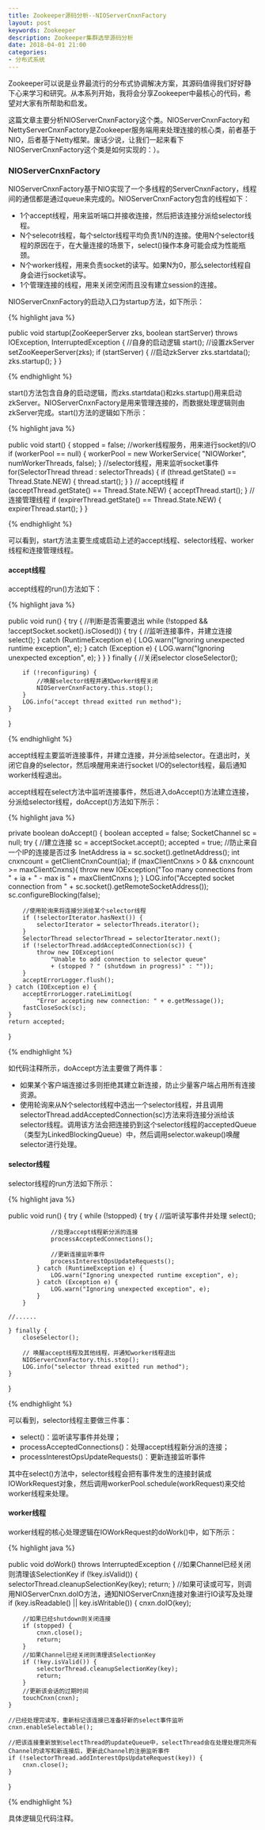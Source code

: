 ```yaml
---
title: Zookeeper源码分析--NIOServerCnxnFactory
layout: post
keywords: Zookeeper
description: Zookeeper集群选举源码分析
date: 2018-04-01 21:00
categories:
- 分布式系统
---
```


Zookeeper可以说是业界最流行的分布式协调解决方案，其源码值得我们好好静下心来学习和研究。从本系列开始，我将会分享Zookeeper中最核心的代码，希望对大家有所帮助和启发。

这篇文章主要分析NIOServerCnxnFactory这个类。NIOServerCnxnFactory和NettyServerCnxnFactory是Zookeeper服务端用来处理连接的核心类，前者基于NIO，后者基于Netty框架。废话少说，让我们一起来看下NIOServerCnxnFactory这个类是如何实现的：）。


### NIOServerCnxnFactory

NIOServerCnxnFactory基于NIO实现了一个多线程的ServerCnxnFactory，线程间的通信都是通过queue来完成的。NIOServerCnxnFactory包含的线程如下：

* 1个accept线程，用来监听端口并接收连接，然后把该连接分派给selector线程。
* N个selecotr线程，每个selctor线程平均负责1/N的连接。使用N个selector线程的原因在于，在大量连接的场景下，select()操作本身可能会成为性能瓶颈。
* N个worker线程，用来负责socket的读写。如果N为0，那么selector线程自身会进行socket读写。
* 1个管理连接的线程，用来关闭空闲而且没有建立session的连接。

NIOServerCnxnFactory的启动入口为startup方法，如下所示：

{% highlight java %}

public void startup(ZooKeeperServer zks, boolean startServer)
        throws IOException, InterruptedException {
    //自身的启动逻辑
    start();
    //设置zkServer
    setZooKeeperServer(zks);
    if (startServer) {
        //启动zkServer
        zks.startdata();
        zks.startup();
    }
}

{% endhighlight %}

start()方法包含自身的启动逻辑，而zks.startdata()和zks.startup()用来启动zkServer。NIOServerCnxnFactory是用来管理连接的，而数据处理逻辑则由zkServer完成。start()方法的逻辑如下所示：

{% highlight java %}

public void start() {
    stopped = false;
    //worker线程服务，用来进行socket的I/O
    if (workerPool == null) {
        workerPool = new WorkerService(
            "NIOWorker", numWorkerThreads, false);
    }
    //selector线程，用来监听socket事件
    for(SelectorThread thread : selectorThreads) {
        if (thread.getState() == Thread.State.NEW) {
            thread.start();
        }
    }
    // accept线程
    if (acceptThread.getState() == Thread.State.NEW) {
        acceptThread.start();
    }
    // 连接管理线程
    if (expirerThread.getState() == Thread.State.NEW) {
        expirerThread.start();
    }
}

{% endhighlight %}

可以看到，start方法主要生成或启动上述的accept线程、selector线程、worker线程和连接管理线程。

#### accept线程

accept线程的run()方法如下：

{% highlight java %}

public void run() {
    try {
         //判断是否需要退出
        while (!stopped && !acceptSocket.socket().isClosed()) {
            try {
                //监听连接事件，并建立连接
                select();
            } catch (RuntimeException e) {
                LOG.warn("Ignoring unexpected runtime exception", e);
            } catch (Exception e) {
                LOG.warn("Ignoring unexpected exception", e);
            }
        }
    } finally {
        //关闭selector
        closeSelector();

        if (!reconfiguring) {
            //唤醒selector线程并通知worker线程关闭
            NIOServerCnxnFactory.this.stop();
        }
        LOG.info("accept thread exitted run method");
    }
}

{% endhighlight %}


accept线程主要监听连接事件，并建立连接，并分派给selector。在退出时，关闭它自身的selector，然后唤醒用来进行socket I/O的selector线程，最后通知worker线程退出。

accept线程在select方法中监听连接事件，然后进入doAccept()方法建立连接，分派给selector线程，doAccept()方法如下所示：

{% highlight java %}

private boolean doAccept() {
    boolean accepted = false;
    SocketChannel sc = null;
    try {
        //建立连接
        sc = acceptSocket.accept();
        accepted = true;
        //防止来自一个IP的连接是否过多
        InetAddress ia = sc.socket().getInetAddress();
        int cnxncount = getClientCnxnCount(ia);
        if (maxClientCnxns > 0 && cnxncount >= maxClientCnxns){
            throw new IOException("Too many connections from " + ia
                                  + " - max is " + maxClientCnxns );
        }
        LOG.info("Accepted socket connection from "
                 + sc.socket().getRemoteSocketAddress());
        sc.configureBlocking(false);

        //使用轮询来将连接分派给某个selector线程
        if (!selectorIterator.hasNext()) {
            selectorIterator = selectorThreads.iterator();
        }
        SelectorThread selectorThread = selectorIterator.next();
        if (!selectorThread.addAcceptedConnection(sc)) {
            throw new IOException(
                "Unable to add connection to selector queue"
                + (stopped ? " (shutdown in progress)" : ""));
        }
        acceptErrorLogger.flush();
    } catch (IOException e) {
        acceptErrorLogger.rateLimitLog(
            "Error accepting new connection: " + e.getMessage());
        fastCloseSock(sc);
    }
    return accepted;
}

{% endhighlight %}


如代码注释所示，doAccept方法主要做了两件事：
* 如果某个客户端连接过多则拒绝其建立新连接，防止少量客户端占用所有连接资源。
* 使用轮询来从N个selector线程中选出一个selector线程，并且调用selectorThread.addAcceptedConnection(sc)方法来将连接分派给该selector线程。调用该方法会把连接扔到这个selector线程的acceptedQueue（类型为LinkedBlockingQueue）中，然后调用selector.wakeup()唤醒selector进行处理。

#### selector线程

selector线程的run方法如下所示：

{% highlight java %}

public void run() {
    try {
        while (!stopped) {
            try {
                //监听读写事件并处理
                select();

                //处理accept线程新分派的连接
                processAcceptedConnections();

                //更新连接监听事件
                processInterestOpsUpdateRequests();
            } catch (RuntimeException e) {
                LOG.warn("Ignoring unexpected runtime exception", e);
            } catch (Exception e) {
                LOG.warn("Ignoring unexpected exception", e);
            }
        }

    //......

    } finally {
        closeSelector();

        // 唤醒accept线程及其他线程，并通知worker线程退出
        NIOServerCnxnFactory.this.stop();
        LOG.info("selector thread exitted run method");
    }
 }

{% endhighlight %}


可以看到，selector线程主要做三件事：

* select()：监听读写事件并处理；
* processAcceptedConnections()：处理accept线程新分派的连接；
* processInterestOpsUpdateRequests()：更新连接监听事件

其中在select()方法中，selector线程会把有事件发生的连接封装成IOWorkRequest对象，然后调用workerPool.schedule(workRequest)来交给worker线程来处理。

#### worker线程

worker线程的核心处理逻辑在IOWorkRequest的doWork()中，如下所示：

{% highlight java %}

public void doWork() throws InterruptedException {
    //如果Channel已经关闭则清理该SelectionKey
    if (!key.isValid()) {
        selectorThread.cleanupSelectionKey(key);
        return;
    }
    //如果可读或可写，则调用NIOServerCnxn.doIO方法，通知NIOServerCnxn连接对象进行IO读写及处理
    if (key.isReadable() || key.isWritable()) {
        cnxn.doIO(key);

        //如果已经shutdown则关闭连接
        if (stopped) {
            cnxn.close();
            return;
        }
        //如果Channel已经关闭则清理该SelectionKey
        if (!key.isValid()) {
            selectorThread.cleanupSelectionKey(key);
            return;
        }
        //更新该会话的过期时间
        touchCnxn(cnxn);
    }

    //已经处理完读写，重新标记该连接已准备好新的select事件监听
    cnxn.enableSelectable();

    //把该连接重新放到selectThread的updateQueue中，selectThread会在处理处理完所有Channel的读写和新连接后，更新此Channel的注册监听事件
    if (!selectorThread.addInterestOpsUpdateRequest(key)) {
        cnxn.close();
    }
}


{% endhighlight %}

具体逻辑见代码注释。